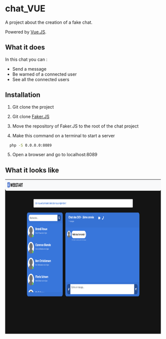# chat_VUE

A project about the creation of a fake chat.

Powered by [Vue.JS](https://v3.vuejs.org/).

## What it does

In this chat you can :

- Send a message
- Be warned of a connected user
- See all the connected users 

## Installation

1. Git clone the project
    
2. Git clone [Faker.JS](https://github.com/marak/Faker.js/)

3. Move the repository of Faker.JS to the root of the chat project 

4. Make this command on a terminal to start a server 
  ```bash
    php -S 0.0.0.0:8089
   ```

    
5. Open a browser and go to localhost:8089

## What it looks like

<p align="center">
  <img width="1000" height="500" src="https://github.com/nrochard/chat_VUE/blob/master/img/screen.png">
</p>
